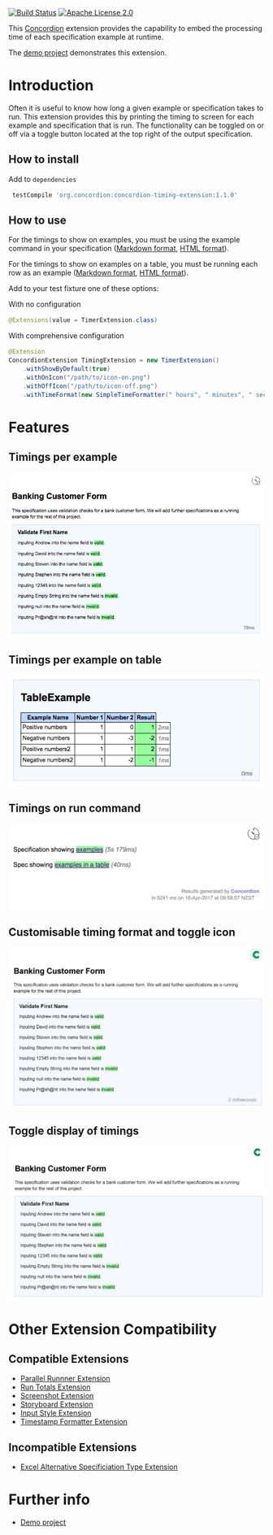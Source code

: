 [![Build Status](https://travis-ci.org/concordion/concordion-timing-extension.svg?branch=master)](https://travis-ci.org/concordion/concordion-timing-extension)
[![Apache License 2.0](https://img.shields.io/badge/license-Apache%202.0-blue.svg)](http://www.apache.org/licenses/LICENSE-2.0.html)

This [Concordion](http://www.concordion.org) extension provides the capability to embed the processing time
of each specification example at runtime.

The [demo project](https://github.com/concordion/concordion-timing-extension-demo) demonstrates this extension.

# Introduction

Often it is useful to know how long a given example or specification takes to run. This extension provides this by printing the
timing to screen for each example and specification that is run. The functionality can be toggled on or off via a toggle button located at the top
right of the output specification.

## How to install

Add to `dependencies`

```groovy
 testCompile 'org.concordion:concordion-timing-extension:1.1.0'
```
## How to use

For the timings to show on examples, you must be using the example command in your specification ([Markdown format](http://concordion.org/instrumenting/java/markdown/#example-command), [HTML format](http://concordion.org/instrumenting/java/html/#example-command)).

For the timings to show on examples on a table, you must be running each row as an example ([Markdown format](http://concordion.org/instrumenting/java/markdown/#run-each-row-as-an-example), [HTML format](http://concordion.org/instrumenting/java/html/#run-each-row-as-an-example)).

Add to your test fixture one of these options:

With no configuration

```java
@Extensions(value = TimerExtension.class)
```

With comprehensive configuration

```java
@Extension
ConcordionExtension TimingExtension = new TimerExtension()
    .withShowByDefault(true)
    .withOnIcon("/path/to/icon-on.png")
    .withOffIcon("/path/to/icon-off.png")
    .withTimeFormat(new SimpleTimeFormatter(" hours", " minutes", " seconds", " milliseconds"));
```

# Features

## Timings per example

 ![Example timing](images/example-timing.png)

## Timings per example on table

 ![Table timing](images/table-timing.png)
 
 ## Timings on run command
 
  ![Run timing](images/run-timing.png)

## Customisable timing format and toggle icon

 ![Customised Example](images/customised-example.jpg)

## Toggle display of timings

 ![Customised Example](images/toggle-display.jpg)


# Other Extension Compatibility 

##  Compatible Extensions

- [Parallel Runnner Extension](https://github.com/concordion/concordion-parallel-run-extension)
- [Run Totals Extension](https://github.com/concordion/concordion-parallel-run-extension)
- [Screenshot Extension](https://github.com/concordion/concordion-screenshot-extension)
- [Storyboard Extension](https://github.com/concordion/concordion-storyboard-extension)
- [Input Style Extension](https://github.com/concordion/concordion-input-style-extension)
- [Timestamp Formatter Extension](https://github.com/concordion/concordion-timestamp-formatter-extension)

##  Incompatible Extensions

- [Excel Alternative Specificiation Type Extension](https://github.com/concordion/concordion-excel-extension/)


# Further info

<!-- * [Specification](https://github.com/concordion/concordion-timing-extension-demo/spec/spec/concordion/ext/storyboard/Storyboard.html) -->
<!-- * [API](http://concordion.github.io/concordion-storyboard-extension/api/index.html) -->
* [Demo project](https://github.com/concordion/concordion-timing-extension-demo)
